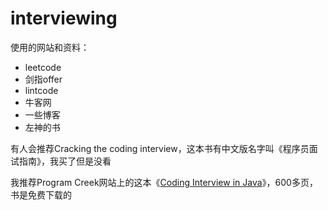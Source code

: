 # interviewing
使用的网站和资料：

- leetcode
- 剑指offer
- lintcode
- 牛客网
- 一些博客
- 左神的书

有人会推荐Cracking the coding interview，这本书有中文版名字叫《程序员面试指南》，我买了但是没看

我推荐Program Creek网站上的这本《[Coding Interview in Java](https://www.programcreek.com/wp-content/uploads/2012/11/coding-interview-6.pdf)》，600多页，书是免费下载的

